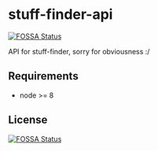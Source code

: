 # stuff-finder-api
[![FOSSA Status](https://app.fossa.io/api/projects/git%2Bgithub.com%2FShuunen%2Fstuff-finder-api.svg?type=shield)](https://app.fossa.io/projects/git%2Bgithub.com%2FShuunen%2Fstuff-finder-api?ref=badge_shield)


API for stuff-finder, sorry for obviousness :/

## Requirements

* node >= 8

## License
[![FOSSA Status](https://app.fossa.io/api/projects/git%2Bgithub.com%2FShuunen%2Fstuff-finder-api.svg?type=large)](https://app.fossa.io/projects/git%2Bgithub.com%2FShuunen%2Fstuff-finder-api?ref=badge_large)